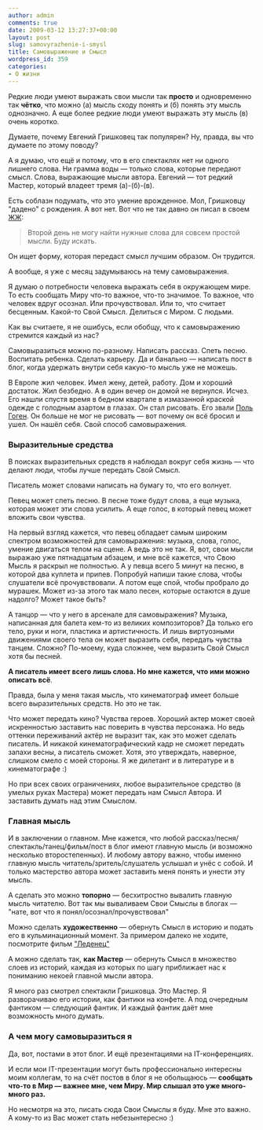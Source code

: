 ```yaml
---
author: admin
comments: true
date: 2009-03-12 13:27:37+00:00
layout: post
slug: samovyrazhenie-i-smysl
title: Самовыражение и Смысл
wordpress_id: 359
categories:
- О жизни
---
```


Редкие люди умеют выражать свои мысли так **просто** и одновременно так **чётко**, что можно (а) мысль сходу понять и (б) понять эту мысль однозначно. А еще более редкие люди умеют выражать эту мысль (в) очень коротко.

Думаете, почему Евгений Гришковец так популярен? Ну, правда, вы что думаете по этому поводу?

А я думаю, что ещё и потому, что в его спектаклях нет ни одного лишнего слова. Ни грамма воды — только слова, которые передают смысл. Слова, выражающие мысли автора. Евгений — тот редкий Мастер, который владеет тремя (а)-(б)-(в).

Есть соблазн подумать, что это умение врожденное. Мол, Гришковцу "дадено" с рождения. А вот нет. Вот что не так давно он писал в своем [ЖЖ](http://e-grishkovets.livejournal.com):


> Второй день не могу найти нужные слова для совсем простой мысли. Буду искать.


Он ищет форму, которая передаст смысл лучшим образом. Он трудится.

А вообще, я уже с месяц задумываюсь на тему самовыражения.

<!-- more -->Я думаю о потребности человека выражать себя в окружающем мире. То есть сообщать Миру что-то важное, что-то значимое. То важное, что человек вдруг осознал. Или прочувствовал. Или то, что считает бесценным. Какой-то Свой Смысл. Делиться с Миром. С людьми.

Как вы считаете, я не ошибусь, если обобщу, что к самовыражению стремится каждый из нас?

Самовыразиться можно по-разному. Написать рассказ. Спеть песню. Воспитать ребенка. Сделать карьеру. Да и банально — написать пост в блог, когда удержать внутри себя какую-то мысль уже не можешь.

В Европе жил человек. Имел жену, детей, работу. Дом и хороший достаток. Жил безбедно. А в один вечер он домой не вернулся. Исчез. Его нашли спустя время в бедном квартале в измазанной краской одежде с голодным азартом в глазах. Он стал рисовать. Его звали [Поль Гоген](http://ru.wikipedia.org/wiki/%D0%93%D0%BE%D0%B3%D0%B5%D0%BD,_%D0%9F%D0%BE%D0%BB%D1%8C). Он больше не мог не рисовать — вот почему он всё бросил и ушел. Он нашёл себя. Свой способ самовыражения.


### Выразительные средства


В поисках выразительных средств я наблюдал вокруг себя жизнь — что делают люди, чтобы лучше передать Свой Смысл.

Писатель может словами написать на бумагу то, что его волнует.

Певец может спеть песню. В песне тоже будут слова, а еще музыка, которая может эти слова усилить. А еще голос, в который певец может вложить свои чувства.

На первый взгляд кажется, что певец обладает самым широким спектром возможностей для самовыражения: музыка, слова, голос, умение двигаться телом на сцене. А ведь это не так. Я, вот, свои мысли выражаю уже пятнадцатым абзацем, и мне всё кажется, что Свою Мысль я раскрыл не полностью. А у певца всего 5 минут на песню, в которой два куплета и припев. Попробуй напиши такие слова, чтобы слушатели всё прочувствовали. А потом еще спой, чтобы пробрало до мурашек. Может из-за этого так мало песен, которые остаются в душе надолго? Может такое быть?

А танцор — что у него в арсенале для самовыражения? Музыка, написанная для балета кем-то из великих композиторов? Да только его тело, руки и ноги, пластика и артистичность. И лишь виртуозными движениями своего тела он может выразить себя, передать чувства танцем. Сложно? По-моему, куда сложнее, чем выразить Свой Смысл хотя бы песней.

**А писатель имеет всего лишь слова. Но мне кажется, что ими можно описать всё**.

Правда, была у меня такая мысль, что кинематограф имеет больше всего выразительных средств. Но это не так.

Что может передать кино? Чувства героев. Хороший актер может своей искренностью заставить нас поверить в  чувства персонажа. Но ведь оттенки переживаний актёр не выразит так, как это может сделать писатель. И никакой кинематографический кадр не сможет передать запахи весны, а писатель сможет. Хотя, это утверждать, наверное, слишком смело с моей стороны. Я же дилетант и в литературе и в кинематографе :)

Но при всех своих ограничениях, любое выразительное средство (в умелых руках Мастера) может передать нам Смысл Автора. И заставить думать над этим Смыслом.


### Главная мысль


И в заключении о главном.
Мне кажется, что любой рассказ/песня/спектакль/танец/фильм/пост в блог имеют главную мысль (и возможно несколько второстепенных). И любому автору важно, чтобы именно главную мысль читатель/зритель/слушатель услышал и унёс с собой. И только мастерство автора может заставить меня понять и унести эту мысль.

А сделать это можно **топорно** — бесхитростно вывалить главную мысль читателю. Вот так мы вываливаем Свои Смыслы в блогах — "нате, вот что я понял/осознал/прочувствовал"

Можно сделать **художественно** — обернуть Смысл в историю и подать его в кульминационный момент. За примером далеко не ходите, посмотрите фильм ["Леденец"](http://makishvili.com/2008/12/ledenec/)

А можно сделать так, **как Мастер** — обернуть Смысл в множество слоев из историй, каждая из которых по шагу приближает нас к пониманию некоей главной мысли автора.

Я много раз смотрел спектакли Гришковца. Это Мастер. Я разворачиваю его истории, как фантики на конфете. А под очередным фантиком — следующий фантик. И каждый фантик даёт мне возможность много думать.


### А чем могу самовыразиться я


Да, вот, постами в этот блог. И ещё презентациями на IT-конференциях.

И если мои IT-презентации могут быть профессионально интересны моим коллегам, то на счёт постов в блог я не обольщаюсь — **сообщать что-то в Мир — важнее мне, чем Миру. Мир слышал это уже много-много раз.**

Но несмотря на это, писать сюда Свои Смыслы я буду. Мне это важно. А кому-то из Вас может стать небезынтересно :)
